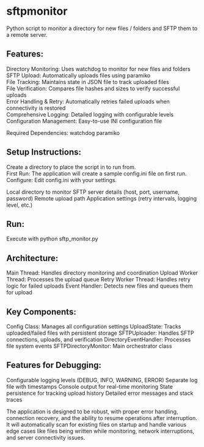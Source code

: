 # sftpmonitor
Python script to monitor a directory for new files / folders and SFTP them to a remote server.  
## Features:

Directory Monitoring: Uses watchdog to monitor for new files and folders  
SFTP Upload: Automatically uploads files using paramiko  
File Tracking: Maintains state in JSON file to track uploaded files  
File Verification: Compares file hashes and sizes to verify successful uploads  
Error Handling & Retry: Automatically retries failed uploads when connectivity is restored  
Comprehensive Logging: Detailed logging with configurable levels  
Configuration Management: Easy-to-use INI configuration file  

Required Dependencies: watchdog paramiko

## Setup Instructions:

Create a directory to place the script in to run from.  
First Run: The application will create a sample config.ini file on first run.  
Configure: Edit config.ini with your settings.  

Local directory to monitor
SFTP server details (host, port, username, password)
Remote upload path
Application settings (retry intervals, logging level, etc.)


## Run: 

Execute with python sftp_monitor.py

## Architecture:

Main Thread: Handles directory monitoring and coordination
Upload Worker Thread: Processes the upload queue
Retry Worker Thread: Handles retry logic for failed uploads
Event Handler: Detects new files and queues them for upload

## Key Components:

Config Class: Manages all configuration settings
UploadState: Tracks uploaded/failed files with persistent storage
SFTPUploader: Handles SFTP connections, uploads, and verification
DirectoryEventHandler: Processes file system events
SFTPDirectoryMonitor: Main orchestrator class

## Features for Debugging:

Configurable logging levels (DEBUG, INFO, WARNING, ERROR)
Separate log file with timestamps
Console output for real-time monitoring
State persistence for tracking upload history
Detailed error messages and stack traces

The application is designed to be robust, with proper error handling, connection recovery, and the ability to resume operations after interruption. It will automatically scan for existing files on startup and handle various edge cases like files being written while monitoring, network interruptions, and server connectivity issues.
